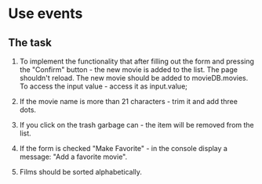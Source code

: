 # Use events

## The task

1) To implement the functionality that after filling out the form and pressing the "Confirm" button - 
the new movie is added to the list. The page shouldn't reload.
The new movie should be added to movieDB.movies.
To access the input value - access it as input.value;

2) If the movie name is more than 21 characters - trim it and add three dots.

3) If you click on the trash garbage can - the item will be removed from the list.

4) If the form is checked "Make Favorite" - in the console display a message: 
"Add a favorite movie".

5) Films should be sorted alphabetically.

